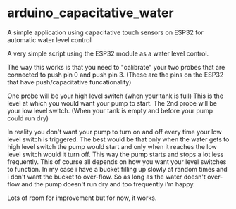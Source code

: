# arduino_capacitative_water
A simple application using capacitative touch sensors on ESP32 for automatic water level control

A very simple script using the ESP32 module as a water level control.

The way this works is that you need to "calibrate" your two probes that are connected to push pin 0 and push pin 3. (These are the pins on the ESP32 that have push/capacitative funcationality) 

One probe will be your high level switch (when your tank is full) This is the level at which you would want your pump to start.
The 2nd probe will be your low level switch. (When your tank is empty and before your pump could run dry)

In reality you don't want your pump to turn on and off every time your low level switch is triggered. The best would be that only when the water gets to high level switch the pump would start and only when it reaches the low level switch would it turn off. This way the pump starts and stops a lot less frequently. This of course all depends on how you want your level switches to function. In my case i have a bucket filling up slowly at random times and i don't want the bucket to over-flow. So as long as the water doesn't over-flow and the pump doesn't run dry and too frequently i'm happy.

Lots of room for improvement but for now, it works.
